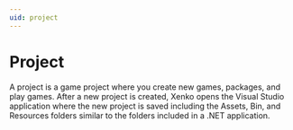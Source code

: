 ```yaml
---
uid: project
---
```


# Project

A project is a game project where you create new games, packages, and play games. After a new project is created, Xenko opens the Visual Studio application where the new project is saved including the Assets, Bin, and Resources folders similar to the folders included in a .NET application.